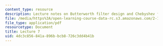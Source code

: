 ```yaml
---
content_type: resource
description: Lecture notes on Butterworth filter design and Chebyshev filters.
file: /media/https%3A/open-learning-course-data-rc.s3.amazonaws.com/2-161-signal-processing-continuous-and-discrete-fall-2008/4dc3c856841a896bbcb8726c3dd4b41b_lecture_07.pdf
file_type: application/pdf
resourcetype: Document
title: Lecture 7
uid: 4dc3c856-841a-896b-bcb8-726c3dd4b41b
---
```

